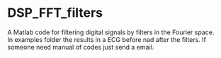 # DSP_FFT_filters
A Matlab code for filtering digital signals  by filters in the Fourier space.  
In examples folder the results in a ECG before nad after the filters. If someone need manual of codes just send a email.
